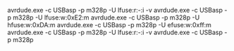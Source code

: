 avrdude.exe -c USBasp -p m328p -U lfuse:r:-:i -v
avrdude.exe -c USBasp -p m328p -U lfuse:w:0xE2:m
avrdude.exe -c USBasp -p m328p -U hfuse:w:0xDA:m
avrdude.exe -c USBasp -p m328p -U efuse:w:0xff:m
avrdude.exe -c USBasp -p m328p -U lfuse:r:-:i -v
avrdude.exe -c USBasp -p m328p
